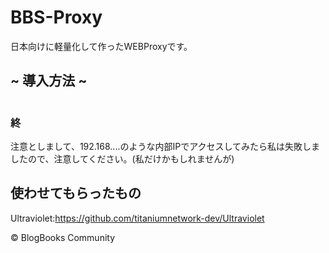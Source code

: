 # BBS-Proxy
日本向けに軽量化して作ったWEBProxyです。
## ~ 導入方法 ~
```sudo curl -Ls https://raw.githubusercontent.com/uu5007mp4/BBS-Proxy/main/set.sh | sudo bash
```
### 終
注意としまして、192.168....のような内部IPでアクセスしてみたら私は失敗しましたので、注意してください。(私だけかもしれませんが)
## 使わせてもらったもの
Ultraviolet:https://github.com/titaniumnetwork-dev/Ultraviolet

© BlogBooks Community
